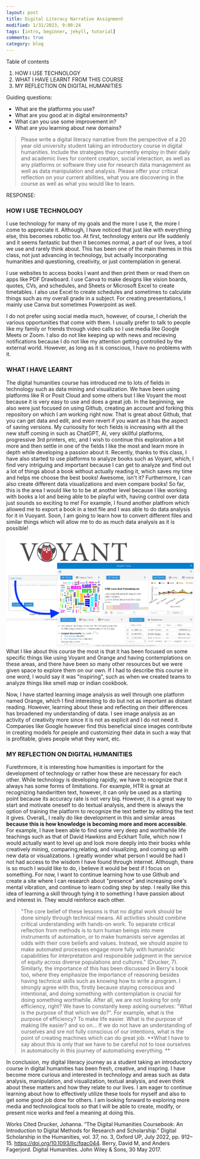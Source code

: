 ```yaml
---
layout: post
title: Digital Literacy Narrative Assignment
modified: 1/31/2023, 9:00:24
tags: [intro, beginner, jekyll, tutorial]
comments: true
category: blog
---
```

Table of contents
1. HOW I USE TECHNOLOGY
2. WHAT I HAVE LEARNT FROM THIS COURSE
3. MY REFLECTION ON DIGITAL HUMANITIES

Guiding questions: 
- What are the platforms you use?
- What are you good at in digital environments? 
- What can you use some improvement in? 
- What are you learning about new domains? 

> Please write a digital literacy narrative from the perspective of a 20 year old university student taking an introductory course in digital humanities. Include the strategies they currently employ in their daily and academic lives for content creation, social interaction, as well as any platforms or software they use for research data management as well as data manipulation and analysis. Please offer your critical reflection on your current abilities, what you are discovering in the course as well as what you would like to learn.

RESPONSE:

### HOW I USE TECHNOLOGY
  I use technology for many of my goals and the more I use it, the more I come to appreciate it. Although, I have noticed that just like with everything else, this becomes robotic too. At first, technology enters our life suddenly and it seems fantastic but then it becomes normal, a part of our lives, a tool we use and rarely think about. This has been one of the main themes in this class, not just advancing in technology, but actually incorporating humanities and questioning, creativity, or just contemplation in general. 

  I use websites to access books I want and then print them or read them on apps like PDF Drawboard. I use Canva to make designs like vision boards, quotes, CVs, and schedules, and Sheets or Microsoft Excel to create timetables. I also use Excel to create schedules and sometimes to calculate things such as my overall grade in a subject. For creating presentations, I mainly use Canva but sometimes Powerpoint as well.

  I do not prefer using social media much, however, of course, I cherish the various opportunities that come with them. I usually prefer to talk to people like my family or friends through video calls so I use media like Google Meets or Zoom. I also do not like keeping up with news and recieving notifications because I do not like my attention getting controlled by the external world. However, as long as it is conscious, I have no problems with it.


### WHAT I HAVE LEARNT
 The digital humanities course has introduced me to lots of fields in technology such as data mining and visualization. We have been using platforms like R or Posit Cloud and some others but I like Voyant the most because it is very easy to use and does a great job. In the beginning, we also were just focused on using Github, creating an account and forking this repository on which I am working right now. That is great about Github, that you can get data and edit, and even revert if you want as it has the aspect of saving versions. My curioosity for tech fields is increasing with all the new stuff coming in such as ChatGPT, AI, very skillful platforms, progressive 3rd printers, etc, and I wish to continue this exploration a bit more and then settle in one of the fields I like the most and learn more in depth while developing a passion about it. Recently, thanks to this class, I have also started to use platforms to analyze books such as Voyant, which, I find very intriguing and important because I can get to analyze and find out a lot of things about a book without actually reading it, which saves my time and helps me choose the best books! Awesome, isn't it? Furthermore, I can also create different data visualizations and even compare books! So far, this is the area I would like to to be at another level because I like working with books a lot and being able to be playful with, having control over data just sounds so exciting to me! For example, I found another platfrom which allowed me to export a book in a text file and I was able to do data analysis for it in Vuoyant. Soon, I am going to learn how to convert different files and similar things which will allow me to do as much data analysis as it is possible! 
  
  <img src="/images/voyant tools.png" style="zoom:50%"/>
What I like about this course the most is that it has been focused on some specific things like using Voyant and Orange and having contemplations on these areas, and there have been so many other resources but we were given space to explore them on our own.
If I had to describe this course in one word, I would say it was "inspiring", such as when we created teams to analyze things like smell map or indian cookbook.

Now, I have started learning image analysis as well through one platform named Orange, which I find interesting to do but not as important as distant reading. However, learning about these and reflecting on their differences has broadened my understanding of data. I see image analysis as an activity of creativity more since it is not as explicit and I do not need it. Companies like Google however find this beneficial since images contribute in creating models for people and customizing their data in such a way that is profitable, gives people what they want, etc.


### MY REFLECTION ON DIGITAL HUMANITIES
  Furethrmore, it is interesting how humanities is important for the development of technology or rather how these are necessary for each other. While technology is developing rapidly, we have to recognize that it always has some forms of limitations. For example, HTR is great at recognizing handwritten text, however, it can only be used as a starting point because its accuracy rate is not very big. However, it is a great way to start and motivate oneself to do textual analysis, and there is always the option of training the platform to recognize the text better by editing the text it gives. OveralL, I really do like development in this and similar areas **because this is how knowledge is becoming more and more accessible**. For example, I have been able to find some very deep and worthwhile life teachings such as that of David Hawkins and Eckhart Tolle, which now I would actually want to level up and look more deeply into their books while creatively mining, comparing,relating, and visualizing, and coming up with new data or visualizations. I greatly wonder what person I would be had I not had access to the wisdom I have found through internet. Although, there is so much I would like to do, i believe it would be best if I focus on something. For now, I want to continue learning how to use Github and create a site where I can research about "presence" and increasing one's mental vibration, and continue to learn coding step by step. I really like this idea of learning a skill through tying it to something I have passion about and interest in. They would reinforce each other.
  
> "The core belief of these lessons is that no digital work should be done simply through technical means. All activities should combine critical understanding with hands-on work. To separate critical reflection from methods is to turn human beings into mere instruments of automation, or to make humanists serve agendas at odds with their core beliefs and values. Instead, we should aspire to make automated processes engage more fully with humanistic capabilities for interpretation and responsible judgment in the service of equity across diverse populations and cultures." (Drucker, 7). 
> Similarly, the importance of this has been discussed in Berry's book too, where they emphasize the importance of reasoning besides having technical skills such as knowing how to write a program. I strongly agree with this, firstly because staying conscious and intentional, and doing something with contemplation is crucial for doing something worthwhile. After all, we are not looking for only efficiency, right? We have to constantly keep asking ourselves: "What is the purpose of that which we do?". For example, what is the purpose of efficiency? To make life easier. What is the purpose of making life easier? and so on... If we do not have an understanding of ourselves and sre not fully conscious of our intentions, what is the point of creating machines which can do great job. **What I have to say about this is only that we have to be careful not to lose ourselves in automatocity in this journey of automatising everything. **

  
  In conclusion, my digital literacy journey as a student taking an introductory course in digital humanities has been fresh, creative, and inspring. I have become more curious and interested in technology and areas such as data analysis, manipulation, and visualization, textual analysis, and even think about these matters and how they relate to our lives. I am eager to continue learning about how to effectively utilize these tools for myself and also to get some good job done for others. I am looking forward to exploring more media and technological tools so that I will be able to create, modify, or present nice works and feel a meaning at doing this.
  
  
  Works Cited
  Drucker, Johanna. “The Digital Humanities Coursebook: An Introduction to Digital Methods for Research and Scholarship.” Digital Scholarship in the Humanities, vol. 37, no. 3, Oxford UP, July 2022, pp. 912–15. https://doi.org/10.1093/llc/fqac044.
  Berry, David M, and Anders Fagerjord. Digital Humanities. John Wiley & Sons, 30 May 2017.

  
